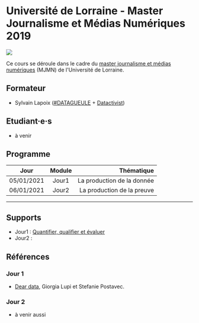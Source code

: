 # Université de Lorraine - Master Journalisme et Médias Numériques 2019

![](https://www.masterjournalismenumerique.fr/wp-content/uploads/2018/03/logo-MJMN-fond-blanc-carr%C3%A9.png)


Ce cours se déroule dans le cadre du [master journalisme et médias numériques](https://www.masterjournalismenumerique.fr/) (MJMN) de l'Université de Lorraine.

## Formateur
* Sylvain Lapoix ([#DATAGUEULE](https://www.youtube.com/user/datagueule) + [Datactivist](https://datactivist.coop/))

## Etudiant·e·s
* à venir

## Programme

| Jour       | Module | Thématique                 | 
| :-----: | :-----: |  -----: | 
| 05/01/2021 | Jour1  | La production de la donnée | 
| 06/01/2021 | Jour2  | La production de la preuve | 

------

## Supports

* Jour1 : [Quantifier, qualifier et évaluer](https://sylvainlapoix.github.io/mjmn_dataliteracy_20202021/jour1/)
* Jour2 : [](https://sylvainlapoix.github.io/mjmn_dataliteracy_20202021/jour2/)


## Références

### Jour 1
* [Dear data](http://www.dear-data.com/theproject), Giorgia Lupi et Stefanie Postavec.

### Jour 2
* à venir aussi
